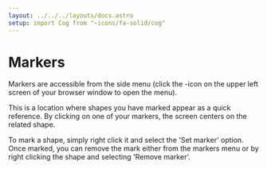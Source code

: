 ```yaml
---
layout: ../../../layouts/docs.astro
setup: import Cog from "~icons/fa-solid/cog"
---
```


# Markers

Markers are accessible from the side menu (click the <Cog />-icon on the upper left screen of your browser window to open the menu).

This is a location where shapes you have marked appear as a quick reference. By clicking on one of your markers, the screen centers on the related shape.

To mark a shape, simply right click it and select the 'Set marker' option. Once marked, you can remove the mark either from the markers menu or by right clicking the shape and selecting 'Remove marker'.
